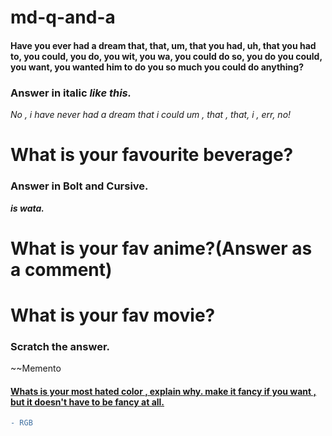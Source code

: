 # md-q-and-a
<h4>Have you ever had a dream that, that, um, that you had, uh, that you had to, you could, you do, you wit, you wa, you could do so, you do you could, you want, you wanted him to do you so much you could do anything?
</h4>
<h3>Answer in italic<i> like this.</i></h3>


<i> No , i have never had a dream that i could um , that , that, i , err, no!</i>

<h1>What is your favourite beverage?</h1> 
<h3>Answer in Bolt and Cursive.</h3>

<b><i>is wata.</i></b>

<h1>What is your fav anime?(Answer as a comment)<h1>

<!--My favourite anime is Deathnote , FUNFACT , also the only one i've ever seen.-->

<h1> What is your fav movie?</h1>
<h3>Scratch the answer.</h3>
~~Memento

<u>
<h4>Whats is your most hated color , explain why. make it fancy if you want , but it doesn't have to be fancy at all.</h4></u>


```diff 
- RGB
























































